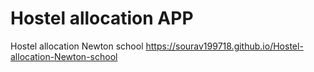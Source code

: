 # Hostel allocation APP
 Hostel allocation Newton school
  https://sourav199718.github.io/Hostel-allocation-Newton-school
